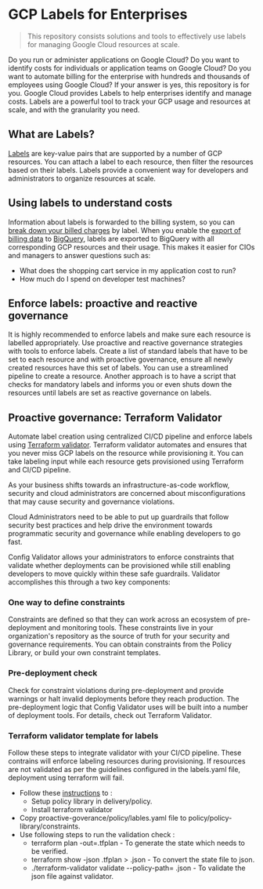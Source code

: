 # GCP Labels for Enterprises
> This repository consists solutions and tools to effectively use labels for managing Google Cloud resources at scale.

Do you run or administer applications on Google Cloud? Do you want to identify costs for individuals or application teams on Google Cloud? Do you want to automate billing for the enterprise with hundreds and thousands of employees using Google Cloud? If your answer is yes, this repository is for you. Google Cloud provides Labels to help enterprises identify and manage costs. Labels are a powerful tool to track your GCP usage and resources at scale, and with the granularity you need. 

## What are Labels?
[Labels](https://cloud.google.com/resource-manager/docs/creating-managing-labels) are key-value pairs that are supported by a number of GCP resources. You can attach a label to each resource, then filter the resources based on their labels. Labels provide a convenient way for developers and administrators to organize resources at scale. 

## Using labels to understand costs
Information about labels is forwarded to the billing system, so you can [break down your billed charges](https://cloud.google.com/billing/docs/how-to/bq-examples) by label. When you enable the [export of billing data](https://cloud.google.com/billing/docs/how-to/export-data-bigquery) to [BigQuery](https://cloud.google.com/bigquery/), labels are exported to BigQuery with all corresponding GCP resources and their usage. This makes it easier for CIOs and managers to answer questions such as:
*   What does the shopping cart service in my application cost to run?
*   How much do I spend on developer test machines?

## Enforce labels: proactive and reactive governance
It is highly recommended to enforce labels and make sure each resource is labelled appropriately. Use proactive and reactive governance strategies with tools to enforce labels. Create a list of standard labels that have to be set to each resource and with proactive governance, ensure all newly created resources have this set of labels. You can use a streamlined pipeline to create a resource. Another approach is to have a script that checks for mandatory labels and informs you or even shuts down the resources until labels are set as reactive governance on labels. 

## Proactive governance: Terraform Validator
Automate label creation using centralized CI/CD pipeline and enforce labels using [Terraform validator](https://github.com/GoogleCloudPlatform/terraform-validator). Terraform validator automates and ensures that you never miss GCP labels on the resource while provisioning it. You can take labeling input while each resource gets provisioned using Terraform and CI/CD pipeline.

As your business shifts towards an infrastructure-as-code workflow, security and cloud administrators are concerned about misconfigurations that may cause security and governance violations.

Cloud Administrators need to be able to put up guardrails that follow security best practices and help drive the environment towards programmatic security and governance while enabling developers to go fast.

Config Validator allows your administrators to enforce constraints that validate whether deployments can be provisioned while still enabling developers to move quickly within these safe guardrails. Validator accomplishes this through a two key components:

### One way to define constraints

Constraints are defined so that they can work across an ecosystem of pre-deployment and monitoring tools. These constraints live in your organization's repository as the source of truth for your security and governance requirements. You can obtain constraints from the Policy Library, or build your own constraint templates.

### Pre-deployment check

Check for constraint violations during pre-deployment and provide warnings or halt invalid deployments before they reach production. The pre-deployment logic that Config Validator uses will be built into a number of deployment tools. For details, check out Terraform Validator.

### Terraform validator template for labels
Follow these steps to integrate validator with your CI/CD pipeline. These contrains will enforce labeling resources during provisioning. If resources are not validated as per the guidelines configured in the labels.yaml file, deployment using terraform will fail. 
*   Follow these [instructions](https://github.com/GoogleCloudPlatform/policy-library/blob/master/docs/user_guide.md) to :
    *   Setup policy library in delivery/policy.
    *   Install terraform validator
*   Copy proactive-goverance/policy/lables.yaml file to policy/policy-library/constraints.
*   Use following steps to run the validation check :
    *   terraform plan -out=<filename>.tfplan - To generate the state which needs to be verified.
    *   terraform show -json <filename>.tfplan > <filename>.json - To convert the state file to json.
    *   ./<path of terraform validator>terraform-validator validate --policy-path=<policy-folder-path> <filename>.json - To validate the json file against validator.

